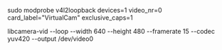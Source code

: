 sudo modprobe v4l2loopback devices=1 video_nr=0 card_label="VirtualCam" exclusive_caps=1

libcamera-vid --loop --width 640 --height 480 --framerate 15 --codec yuv420 --output /dev/video0
